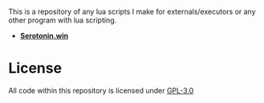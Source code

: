 This is a repository of any lua scripts I make for externals/executors or any other program with lua scripting.

- [**Serotonin.win**](serotonin/scripts)

# License
All code within this repository is licensed under [GPL-3.0](LICENSE)
